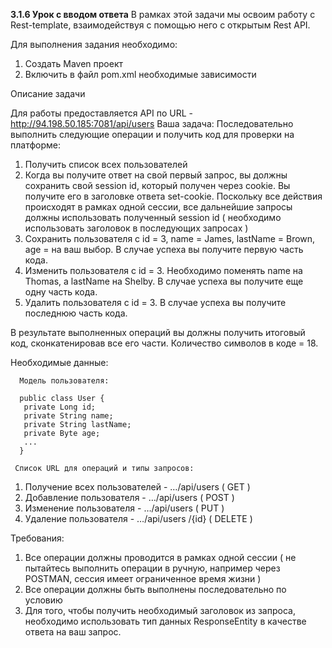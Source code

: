 **3.1.6 Урок с вводом ответа**
В рамках этой задачи мы освоим работу с Rest-template, взаимодействуя с помощью него с открытым Rest API.

Для выполнения задания необходимо:

1. Создать Maven проект
2. Включить в файл pom.xml необходимые зависимости

Описание задачи

Для работы предоставляется API по URL - http://94.198.50.185:7081/api/users
Ваша задача: Последовательно выполнить следующие операции и получить код для проверки на платформе:

1. Получить список всех пользователей
2. Когда вы получите ответ на свой первый запрос, вы должны сохранить свой session id, который получен через cookie. 
Вы получите его в заголовке ответа set-cookie. Поскольку все действия происходят в рамках одной сессии, все дальнейшие 
запросы должны использовать полученный session id ( необходимо использовать заголовок в последующих запросах )
3. Сохранить пользователя с id = 3, name = James, lastName = Brown, age = на ваш выбор. В случае успеха вы получите первую 
часть кода.
4. Изменить пользователя с id = 3. Необходимо поменять name на Thomas, а lastName на Shelby. В случае успеха вы получите 
еще одну часть кода.
5. Удалить пользователя с id = 3. В случае успеха вы получите последнюю часть кода.

В результате выполненных операций вы должны получить итоговый код, сконкатенировав все его части. Количество символов в коде = 18.

Необходимые данные:

      Модель пользователя: 

      public class User {
       private Long id; 
       private String name; 
       private String lastName; 
       private Byte age; 
       ...
      }  

     Список URL для операций и типы запросов:

1. Получение всех пользователей - …/api/users ( GET )
2. Добавление пользователя - …/api/users ( POST )
3. Изменение пользователя - …/api/users ( PUT )
4. Удаление пользователя - …/api/users /{id} ( DELETE )

Требования:

1. Все операции должны проводится в рамках одной сессии ( не пытайтесь выполнить операции в ручную, например через POSTMAN, 
сессия имеет ограниченное время   жизни )
2. Все операции должны быть выполнены последовательно по условию
3. Для того, чтобы получить необходимый заголовок из запроса, необходимо использовать тип данных ResponseEntity в качестве 
ответа на ваш запрос.